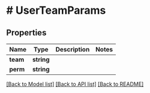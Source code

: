 # # UserTeamParams

## Properties

Name | Type | Description | Notes
------------ | ------------- | ------------- | -------------
**team** | **string** |  | 
**perm** | **string** |  | 

[[Back to Model list]](../../README.md#documentation-for-models) [[Back to API list]](../../README.md#documentation-for-api-endpoints) [[Back to README]](../../README.md)


